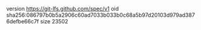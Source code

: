 version https://git-lfs.github.com/spec/v1
oid sha256:086797b0b5a2906c60ad7033b033b0c68a5b97d20103d979ad3876defbe66c7f
size 23502
